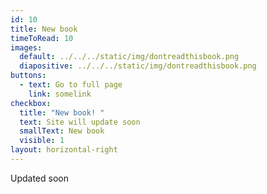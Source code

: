 ```yaml
---
id: 10
title: New book
timeToRead: 10
images:
  default: ../../../static/img/dontreadthisbook.png
  diapositive: ../../../static/img/dontreadthisbook.png
buttons:
  - text: Go to full page
    link: somelink
checkbox:
  title: "New book! "
  text: Site will update soon
  smallText: New book
  visible: 1
layout: horizontal-right
---
```

U﻿pdated soon